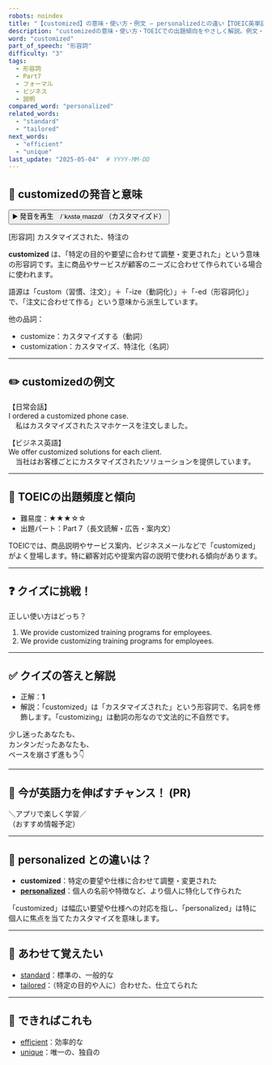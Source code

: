 ```yaml
---
robots: noindex
title: "【customized】の意味・使い方・例文 ― personalizedとの違い【TOEIC英単語】"
description: "customizedの意味・使い方・TOEICでの出題傾向をやさしく解説。例文・クイズ付きでpersonalizedとの違いもわかりやすく学べます。"
word: "customized"
part_of_speech: "形容詞"
difficulty: "3"
tags:
  - 形容詞
  - Part7
  - フォーマル
  - ビジネス
  - 説明
compared_word: "personalized"
related_words:
  - "standard"
  - "tailored"
next_words:
  - "efficient"
  - "unique"
last_update: "2025-05-04"  # YYYY-MM-DD
---
```


## 🔰 customizedの発音と意味

<button class="play-audio" onclick="playTTS('customized')">
  <span class="play-audio-main">
    ▶️ 発音を再生　/ˈkʌstəˌmaɪzd/
  </span>
  <span class="play-audio-sub">
    （カスタマイズド）
  </span>
</button>

[形容詞] カスタマイズされた、特注の

**customized** は、「特定の目的や要望に合わせて調整・変更された」という意味の形容詞です。主に商品やサービスが顧客のニーズに合わせて作られている場合に使われます。

語源は「custom（習慣、注文）」＋「-ize（動詞化）」＋「-ed（形容詞化）」で、「注文に合わせて作る」という意味から派生しています。

他の品詞：  
- customize：カスタマイズする（動詞）
- customization：カスタマイズ、特注化（名詞）

---

## ✏️ customizedの例文

【日常会話】  
I ordered a customized phone case.  
　私はカスタマイズされたスマホケースを注文しました。

【ビジネス英語】  
We offer customized solutions for each client.  
　当社はお客様ごとにカスタマイズされたソリューションを提供しています。

---

## 🎯 TOEICの出題頻度と傾向

- 難易度：★★★☆☆
- 出題パート：Part 7（長文読解・広告・案内文）

TOEICでは、商品説明やサービス案内、ビジネスメールなどで「customized」がよく登場します。特に顧客対応や提案内容の説明で使われる傾向があります。

---

## ❓ クイズに挑戦！

正しい使い方はどっち？

1. We provide customized training programs for employees.  
2. We provide customizing training programs for employees.

---

## ✅ クイズの答えと解説

- 正解：**1**
- 解説：「customized」は「カスタマイズされた」という形容詞で、名詞を修飾します。「customizing」は動詞の形なので文法的に不自然です。

少し迷ったあなたも、  
カンタンだったあなたも、  
ペースを崩さず進もう👇️

---

## 🚀 今が英語力を伸ばすチャンス！ (PR)

<div class="info-center">
＼アプリで楽しく学習／<br>  
（おすすめ情報予定）
</div>

---

## 🤔  personalized との違いは？

- **customized**：特定の要望や仕様に合わせて調整・変更された
- **[personalized](/word/personalized/)**：個人の名前や特徴など、より個人に特化して作られた

「customized」は幅広い要望や仕様への対応を指し、「personalized」は特に個人に焦点を当てたカスタマイズを意味します。

---

## 🧩 あわせて覚えたい

- [standard](/word/standard/)：標準の、一般的な
- [tailored](/word/tailored/)：（特定の目的や人に）合わせた、仕立てられた

---

## 📖 できればこれも

- [efficient](/word/efficient/)：効率的な
- [unique](/word/unique/)：唯一の、独自の

<!-- cvid: aid18_bid16 -->
